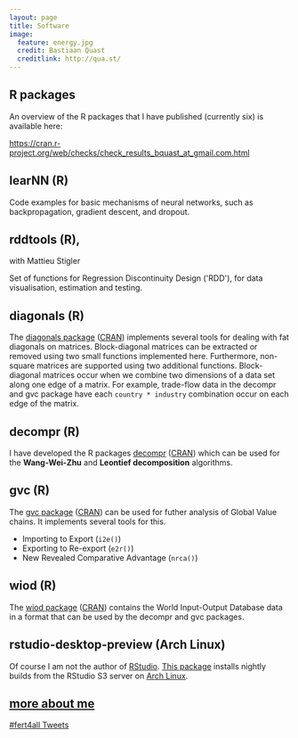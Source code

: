 ```yaml
---
layout: page
title: Software
image:
  feature: energy.jpg
  credit: Bastiaan Quast
  creditlink: http://qua.st/
---
```


R packages
----------------
An overview of the R packages that I have published (currently six) is available here:

https://cran.r-project.org/web/checks/check_results_bquast_at_gmail.com.html


learNN (R)
--------------
Code examples for basic mechanisms of neural networks, such as backpropagation, gradient descent, and dropout.


rddtools (R), 
--------------
with Mattieu Stigler

Set of functions for Regression Discontinuity Design ('RDD'), for data visualisation, estimation and testing.


diagonals (R)
----------------
The [diagonals package](/diagonals) ([CRAN](http://cran.r-project.org/package=diagonals)) implements several tools for dealing with fat diagonals on matrices.
Block-diagonal matrices can be extracted or removed using two small functions implemented here. Furthermore, non-square matrices are supported using two additional functions.
Block-diagonal matrices occur when we combine two dimensions of a data set along one edge of a matrix. For example, trade-flow data in the decompr and gvc package have each `country * industry` combination occur on each edge of the matrix.


decompr (R)
----------------
I have developed the R packages [decompr](https://qua.st/decompr) ([CRAN](http://cran.r-project.org/web/packages/decompr/)) which can be used for the **Wang-Wei-Zhu** and **Leontief decomposition** algorithms.


gvc (R)
-----------------
The [gvc package](/gvc) ([CRAN](http://cran.r-project.org/web/packages/gvc/index.html)) can be used for futher analysis of Global Value chains. It implements several tools for this.

- Importing to Export (`i2e()`)
- Exporting to Re-export (`e2r()`)
- New Revealed Comparative Advantage (`nrca()`)


wiod (R)
-----------------
The [wiod package](/wiod) ([CRAN](http://cran.r-project.org/package=wiod)) contains the World Input-Output Database data in a format that can be used by the decompr and gvc packages.


rstudio-desktop-preview (Arch Linux)
--------------------------------
Of course I am not the author of [RStudio](http://www.rstudio.com/).
[This package](https://aur.archlinux.org/packages/rstudio-desktop-preview) installs nightly builds from the RStudio S3 server on [Arch Linux](https://www.archlinux.org/).


[more about me](/about)
-----------------------

<a class="twitter-timeline" href="https://twitter.com/hashtag/fert4all" data-widget-id="625970039833907201">#fert4all Tweets</a>
<script>!function(d,s,id){var js,fjs=d.getElementsByTagName(s)[0],p=/^http:/.test(d.location)?'http':'https';if(!d.getElementById(id)){js=d.createElement(s);js.id=id;js.src=p+"://platform.twitter.com/widgets.js";fjs.parentNode.insertBefore(js,fjs);}}(document,"script","twitter-wjs");</script>
